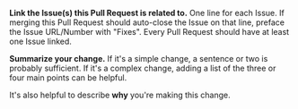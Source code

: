 **Link the Issue(s) this Pull Request is related to.**
One line for each Issue. If merging this Pull Request should auto-close the Issue on that line,
preface the Issue URL/Number with "Fixes". Every Pull Request should have at least one Issue
linked.

**Summarize your change.**
If it's a simple change, a sentence or two is probably sufficient. If it's a complex change,
adding a list of the three or four main points can be helpful.

It's also helpful to describe **why** you're making this change.

<!--
For a step-by-step list to walk you through the pull request process, see
https://www.opencue.io/contributing/.
-->
